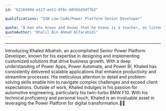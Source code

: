 ```yaml
---
id: "b216949d-e117-ee11-8f6c-6045bd3df7b2"

qualifications: "SSW Low-Code/Power Platform Senior Developer"

quote: "A man who knows and knows that he knows is a teacher, so listen to him. A man who doesnt know and knows that he doesnt know is a student, so teach him. A man who knows and doesnt know he knows is doubting himself, so remind him. A man who doesnt know and doesnt know that he doesnt know is ignorant, so stay away from him"
quoteAuthor: "Khalil Bin Ahmad Alfarahidi"
---
```



---

Introducing Khaled Albahsh, an accomplished Senior Power Platform Developer, known for his expertise in designing and implementing customized solutions that drive business growth. With a deep understanding of Power Apps, Power Automate, and Power BI, Khaled has consistently delivered scalable applications that enhance productivity and streamline processes. His meticulous attention to detail and problem-solving skills enable him to navigate complex challenges and exceed client expectations. Outside of work, Khaled indulges in his passion for automotive engineering, particularly his twin-turbo BMW F10. With his technical proficiency and personal touch, Khaled is an invaluable asset in leveraging the Power Platform for digital transformation.🤖✨

&nbsp;
